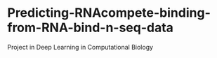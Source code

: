 # Predicting-RNAcompete-binding-from-RNA-bind-n-seq-data
Project in Deep Learning in Computational Biology
